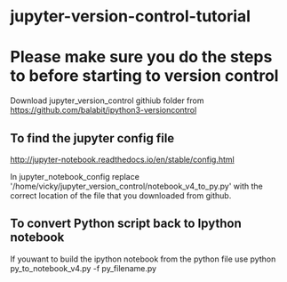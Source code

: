 # jupyter-version-control-tutorial

# Please make sure you do the steps to before starting to version control
Download jupyter_version_control githiub folder from https://github.com/balabit/ipython3-versioncontrol

## To find the jupyter config file
http://jupyter-notebook.readthedocs.io/en/stable/config.html

In jupyter_notebook_config replace '/home/vicky/jupyter_version_control/notebook_v4_to_py.py' 
with the correct location of the file that you downloaded from github.


## To convert Python script back to  Ipython notebook 
If youwant to build the ipython notebook from the python file use python py_to_notebook_v4.py -f py_filename.py


